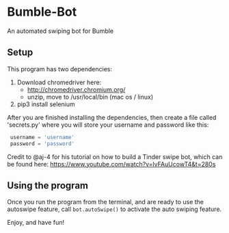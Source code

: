 # Bumble-Bot

An automated swiping bot for Bumble

## Setup
This program has two dependencies:

1. Download chromedriver here:
    - http://chromedriver.chromium.org/
    - unzip, move to /usr/local/bin (mac os / linux)
2. pip3 install selenium

After you are finished installing the dependencies, then create a file called 'secrets.py' where you will store your username and password like this:

```python
 username = 'username'
 password = 'password'
```

Credit to @aj-4 for his tutorial on how to build a Tinder swipe bot, which can be found here:
https://www.youtube.com/watch?v=lvFAuUcowT4&t=280s

## Using the program

Once you run the program from the terminal, and are ready to use the autoswipe feature, call `bot.autoSwipe()` to activate the auto swiping feature.

Enjoy, and have fun!
